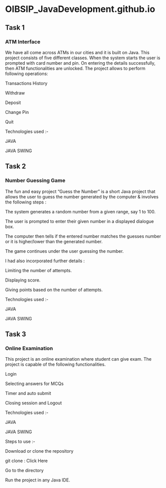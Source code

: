 # OIBSIP_JavaDevelopment.github.io

## Task 1

### ATM Interface

We have all come across ATMs in our cities and it is built on Java. 
This project consists of five different classes. When the system starts the user is prompted with card number and pin. On entering the details successfully, then ATM functionalities are unlocked. The project allows to perform following operations:

Transactions History

Withdraw

Deposit

Change Pin

Quit

Technologies used :-

JAVA

JAVA SWING


## Task 2

### Number Guessing Game

The fun and easy project “Guess the Number” is a short Java project that allows the user to guess the number generated by the computer & involves the following steps :

The system generates a random number from a given range, say 1 to 100.

The user is prompted to enter their given number in a displayed dialogue box.

The computer then tells if the entered number matches the guesses number or it is higher/lower than the generated number.

The game continues under the user guessing the number.

I had also incorporated further details :

Limiting the number of attempts.

Displaying score.

Giving points based on the number of attempts.

Technologies used :-

JAVA

JAVA SWING



## Task 3

### Online Examination

This project is an online examination where student can give exam.
The project is capable of the following functionalities.

Login


Selecting answers for MCQs

Timer and auto submit

Closing session and Logout

Technologies used :-

JAVA

JAVA SWING


Steps to use :-

Download or clone the repository

git clone : Click Here

Go to the directory

Run the project in any Java IDE.
